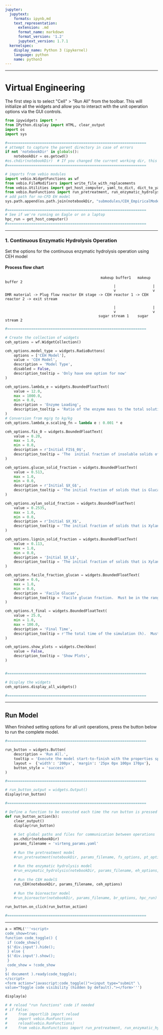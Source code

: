 ```yaml
---
jupyter:
  jupytext:
    formats: ipynb,md
    text_representation:
      extension: .md
      format_name: markdown
      format_version: '1.2'
      jupytext_version: 1.7.1
  kernelspec:
    display_name: Python 3 (ipykernel)
    language: python
    name: python3
---
```


---

# Virtual Engineering

The first step is to select "Cell" > "Run All" from the toolbar.  This will initialize all the widgets and allow you to interact with the unit operation options via the GUI controls.


```python
from ipywidgets import *
from IPython.display import HTML, clear_output
import os
import sys

#================================================================
# attempt to capture the parent directory in case of errors
if not 'notebookDir' in globals():
    notebookDir = os.getcwd()
#os.chdir(notebookDir)  # If you changed the current working dir, this will take you back to the workbook dir.
#================================================================

# imports from vebio modules
import vebio.WidgetFunctions as wf
from vebio.FileModifiers import write_file_with_replacements
from vebio.Utilities import get_host_computer, yaml_to_dict, dict_to_yaml
from vebio.RunFunctions import run_pretreatment, run_enzymatic_hydrolysis, run_bioreactor, run_CEH
# add path for no-CFD EH model
sys.path.append(os.path.join(notebookDir, "submodules/CEH_EmpiricalModel/src/core/"))

#================================================================
# See if we're running on Eagle or on a laptop
hpc_run = get_host_computer()
#================================================================
```

---

### 1. Continuous Enzymatic Hydrolysis Operation

Set the options for the continuous enzymatic hydrolysis operation using CEH model
#### Process flow chart
                                                makeup buffer1   makeup buffer 2
                                                      |                 |
                                                      v                 v
    DMR material -> Plug flow reactor EH stage -> CEH reactor 1 -> CEH reactor 2 -> exit stream

                                                      |                 |
                                                      v                 v
                                               sugar stream 1    sugar stream 2


```python
#================================================================

# Create the collection of widgets
ceh_options = wf.WidgetCollection()

ceh_options.model_type = widgets.RadioButtons(
    options = ['CEH Model'],
    value = 'CEH Model',
    description = 'Model Type',
    disabled = False,
    description_tooltip = 'Only have one option for now'
)

ceh_options.lambda_e = widgets.BoundedFloatText(
    value = 12.0,
    max = 1000.0,
    min = 0.0,
    description = 'Enzyme Loading',
    description_tooltip = 'Ratio of the enzyme mass to the total solution mass (mg/g).  Must be in the range [0, 1000]'
)
# Conversion from mg/g to kg/kg
ceh_options.lambda_e.scaling_fn = lambda e : 0.001 * e

ceh_options.fis_0 = widgets.BoundedFloatText(
    value = 0.20,
    max = 1.0,
    min = 0.0,
    description = r'Initial FIS$_0$',
    description_tooltip = 'The  initial fraction of insoluble solids of DMR material (kg/kg).  Must be in the range [0, 1]'
)

ceh_options.glucan_solid_fraction = widgets.BoundedFloatText(
    value = 0.513,
    max = 1.0,
    min = 0.0,
    description = r'Initial $X_G$',
    description_tooltip = 'The initial fraction of solids that is Glucan (kg/kg) after DMR pretreatment.  Must be in the range [0, 1]'
)

ceh_options.xylan_solid_fraction = widgets.BoundedFloatText(
    value = 0.2535,
    max = 1.0,
    min = 0.0,
    description = r'Initial $X_X$',
    description_tooltip = 'The initial fraction of solids that is Xylan (kg/kg) after DMR pretreatment.  Must be in the range [0, 1]'
)

ceh_options.lignin_solid_fraction = widgets.BoundedFloatText(
    value = 0.113,
    max = 1.0,
    min = 0.0,
    description = 'Initial $X_L$',
    description_tooltip = 'The initial fraction of solids that is Xylan (kg/kg) after DMR pretreatment.  Must be in the range [0, 1]'
)

ceh_options.facile_fraction_glucan = widgets.BoundedFloatText(
    value = 0.6,
    max = 1.0,
    min = 0.0,
    description = 'Facile Glucan',
    description_tooltip = 'Facile glucan fraction.  Must be in the range [0, 1]'
)

ceh_options.t_final = widgets.BoundedFloatText(
    value = 25.0,
    min = 1.0,
    max = 100.0,
    description = 'Final Time',
    description_tooltip = r'The total time of the simulation (h).  Must be $\geq$ 1'
)

ceh_options.show_plots = widgets.Checkbox(
    value = False,
    description_tooltip = 'Show Plots',
)


#================================================================

# Display the widgets
ceh_options.display_all_widgets()

#================================================================

```

---

## Run Model

When finished setting options for all unit operations, press the button below to run the complete model.


```python
#================================================================

run_button = widgets.Button(
    description = 'Run All.',
    tooltip = 'Execute the model start-to-finish with the properties specified above.',
    layout =  {'width': '200px', 'margin': '25px 0px 100px 170px'}, 
    button_style = 'success'
)

#================================================================

# run_button_output = widgets.Output()
display(run_button)

#================================================================

# Define a function to be executed each time the run button is pressed
def run_button_action(b):
    clear_output()
    display(run_button)
    
    # Set global paths and files for communication between operations
    os.chdir(notebookDir)
    params_filename = 'virteng_params.yaml'
    
    # Run the pretreatment model
    #run_pretreatment(notebookDir, params_filename, fs_options, pt_options)
    
    # Run the enzymatic hydrolysis model
    #run_enzymatic_hydrolysis(notebookDir, params_filename, eh_options, hpc_run)
    
    # Run the CEH modelS
    run_CEH(notebookDir, params_filename, ceh_options)
    
    # Run the bioreactor model
    #run_bioreactor(notebookDir, params_filename, br_options, hpc_run)
    
run_button.on_click(run_button_action)

#================================================================

```

---

```python
a = HTML('''<script>
code_show=true; 
function code_toggle() {
 if (code_show){
 $('div.input').hide();
 } else {
 $('div.input').show();
 }
 code_show = !code_show
} 
$( document ).ready(code_toggle);
</script>
<form action="javascript:code_toggle()"><input type="submit" \
value="Toggle code visibility (hidden by default)."></form>''')

display(a)
```

```python
# # reload "run functions" code if needed
# if False:
#     from importlib import reload
#     import vebio.RunFunctions
#     reload(vebio.RunFunctions)
#     from vebio.RunFunctions import run_pretreatment, run_enzymatic_hydrolysis, run_bioreactor
```
